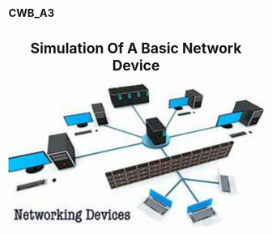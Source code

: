 ## CWB_A3
<h1 align="center">Simulation Of A Basic Network Device</h1>
<p align="center">
  <img src="./network.png" alt="Network Diagram" width="700">
</p>



